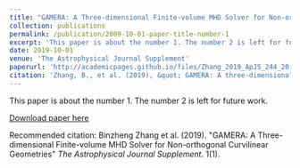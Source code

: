```yaml
---
title: "GAMERA: A Three-dimensional Finite-volume MHD Solver for Non-orthogonal Curvilinear Geometries"
collection: publications
permalink: /publication/2009-10-01-paper-title-number-1
excerpt: 'This paper is about the number 1. The number 2 is left for future work.'
date: 2019-10-01
venue: 'The Astrophysical Journal Supplement'
paperurl: 'http://academicpages.github.io/files/Zhang_2019_ApJS_244_20.pdf'
citation: 'Zhang, B., et al. (2019), &quot; GAMERA: A three-dimensional finite-volume MHD solver in non-orthogonal curvilinear geometries.&quot; <i>the Astrophysical Journal Supplement Series</i>. 244(1), 20. doi:10.3847/1538-4365/ab3a4c'
---
```

This paper is about the number 1. The number 2 is left for future work.

[Download paper here](http://academicpages.github.io/files/paper1.pdf)

Recommended citation: Binzheng Zhang et al. (2019). "GAMERA: A Three-dimensional Finite-volume MHD Solver for Non-orthogonal Curvilinear Geometries" <i>The Astrophysical Journal Supplement</i>. 1(1).
